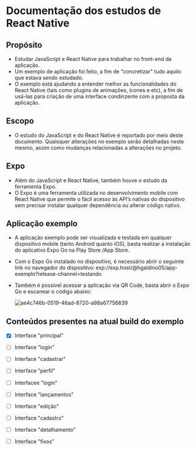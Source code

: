 # Documentação dos estudos de React Native


## Propósito
- Estudar JavaScript e React Native para trabalhar no front-end da aplicação.
- Um exemplo de aplicação foi feito, a fim de "concretizar" tudo aquilo que estava sendo estudado.
- O exemplo está ajudando a entender melhor as funcionalidades do React Native (tais como plugins de animações, ícones e etc), a fim de usá-las para criação de uma interface condinzente com a proposta da aplicação. 

## Escopo
- O estudo do JavaScript e do React Native é reportado por meio deste documento. Quaisquer alterações no exemplo serão detalhadas neste mesmo, assim como mudanças relacionadas a alterações no projeto.

## Expo
- Além do JavaScript e React Native, também houve o estudo da ferramenta Expo.
- O Expo é uma ferramenta utilizada no desenvolvimento mobile com React Native que permite o fácil acesso às API’s nativas do dispositivo sem precisar instalar qualquer dependência ou alterar código nativo.

## Aplicação exemplo
- A aplicação exemplo pode ser visualizada e testada em qualquer dispositivo mobile (tanto Android quanto iOS), basta realizar a instalação do aplicativo Expo Go na Play Store /App Store.
- Com o Expo Go instalado no dispositivo, é necessário abrir o seguinte link no navegador do dispositivo: exp://exp.host/@hgaldino05/app-exemplo?release-channel=testando
- Também é possível acessar a aplicação via QR Code, basta abrir o Expo Go e escanear o código abaixo:

  ![ae4c746b-0519-46ad-8720-a98a67756839](https://user-images.githubusercontent.com/87650191/177001180-724bd774-877d-43d4-955d-4e6ba8f569a5.jpg)

 
## Conteúdos presentes na atual build do exemplo
- [x] Interface "principal"
- [ ] Interface "login"
- [ ] Interface "cadastrar"
- [ ] Interface "perfil"
- [ ] Interfacee "login"
- [ ] Interface "lançamentos"
- [ ] Interface "edição"
- [ ] Interface "cadastro"
- [ ] Interface "detalhamento"
- [ ] Interface "fixos"



